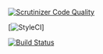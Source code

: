 [![Scrutinizer Code Quality](https://scrutinizer-ci.com/g/benjaminzaragoza/Tasks/badges/quality-score.png?b=master)](https://scrutinizer-ci.com/g/benjaminzaragoza/Tasks/?branch=master)

[![StyleCI](https://github.styleci.io/repos/150627893/shield?branch=master)]

[![Build Status](https://travis-ci.com/benjaminzaragoza/scool.svg?branch=master)](https://travis-ci.com/benjaminzaragoza/scool)

